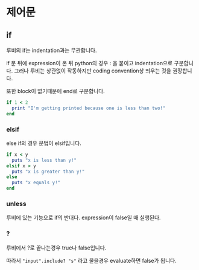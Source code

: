 # 제어문

## if

루비의 if는 indentation과는 무관합니다.

if 문 뒤에 expression이 온 뒤 python의 경우 : 을 붙이고 indentation으로 구분합니다. 그러나 루비는 상관없이 작동하지만 coding convention상 띄우는 것을 권장합니다. 

또한 block이 없기때문에 end로 구분합니다.

```ruby
if 1 < 2
  print "I'm getting printed because one is less than two!"
end
```

### elsif

else if의 경우 문법이 elsif입니다.

```ruby
if x < y 
  puts "x is less than y!"
elsif x > y
  puts "x is greater than y!"
else
  puts "x equals y!"
end
```

### unless

루비에 있는 기능으로 if의 반대다. expression이 false일 때 실행된다.

### ?

루비에서 ?로 끝나는경우 true나 false입니다.

따라서 `"input".include? "s"` 라고 물을경우 evaluate하면 false가 됩니다.